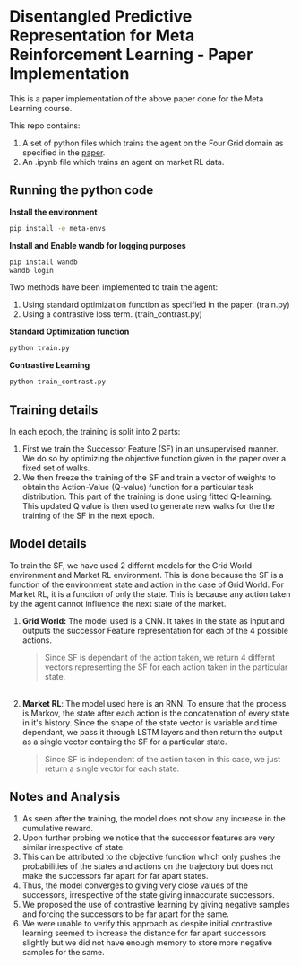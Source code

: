 # Disentangled Predictive Representation for Meta Reinforcement Learning - Paper Implementation

This is a paper implementation of the above paper done for the Meta Learning course.

This repo contains:
1. A set of python files which trains the agent on the Four Grid domain as specified in the [paper](https://openreview.net/pdf?id=VbLGbcdz16-).
2. An .ipynb file which trains an agent on market RL data.


## Running the python code

**Install the environment**

```bash
pip install -e meta-envs
```

**Install and Enable wandb for logging purposes**
```bash
pip install wandb
wandb login
```

Two methods have been implemented to train the agent:
1. Using standard optimization function as specified in the paper. (train.py)
2. Using a contrastive loss term. (train_contrast.py)

**Standard Optimization function**
```bash
python train.py
```

**Contrastive Learning**
```bash
python train_contrast.py
```

## Training details

In each epoch, the training is split into 2 parts:

1. First we train the Successor Feature (SF) in an unsupervised manner. We do so by optimizing the objective function given in the paper over a fixed set of walks.
2. We then freeze the training of the SF and train a vector of weights to obtain the Action-Value (Q-value) function for a particular task distribution. This part of the training is done using fitted Q-learning. <br />This updated Q value is then used to generate new walks for the the training of the SF in the next epoch.

## Model details

 To train the SF, we have used 2 differnt models for the Grid World environment and Market RL environment. This is done because the SF is a function of the environment state and action in the case of Grid World. For Market RL, it is a function of only the state. This is because any action taken by the agent cannot influence the next state of the market.
 
 1. **Grid World:**
      The model used is a CNN. It takes in the state as input and outputs the successor Feature representation for each of the 4 possible actions.
      > Since SF is dependant of the action taken, we return 4 differnt vectors representing the SF for each action taken in the particular state.
      <br />
 2. **Market RL**:
       The model used here is an RNN. To ensure that the process is Markov, the state after each action is the concatenation of every state in it's history. Since the shape of the state vector is variable and time dependant, we pass it through LSTM layers and then return the output as a single vector containg the SF for a particular state.
       > Since SF is independent of the action taken in this case, we just return a single vector for each state.


## Notes and Analysis

1. As seen after the training, the model does not show any increase in the cumulative reward.
2. Upon further probing we notice that the successor features are very similar irrespective of state.
3. This can be attributed to the objective function which only pushes the probabilities of the states and actions on the trajectory but does not make the successors far apart for far apart states.
4. Thus, the model converges to giving very close values of the successors, irrespective of the state giving innaccurate successors.
5. We proposed the use of contrastive learning by giving negative samples and forcing the successors to be far apart for the same.
6. We were unable to verify this approach as despite initial contrastive learning seemed to increase the distance for far apart successors slightly but we did not have enough memory to store more negative samples for the same.


